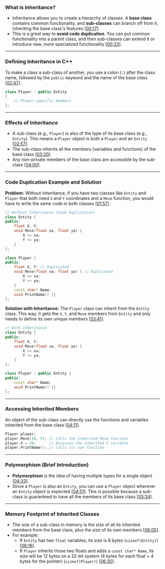 ### What is Inheritance?

  * Inheritance allows you to create a hierarchy of classes. A **base class** contains common functionality, and **sub-classes** can branch off from it, inheriting the base class's features \[[00:17](http://www.youtube.com/watch?v=X8nYM8wdNRE&t=17)\].
  * This is a great way to **avoid code duplication**. You can put common functionality into a parent class, and then sub-classes can extend it or introduce new, more specialized functionality \[[00:33](http://www.youtube.com/watch?v=X8nYM8wdNRE&t=33)\].

-----

### Defining Inheritance in C++

To make a class a sub-class of another, you use a colon (`:`) after the class name, followed by the `public` keyword and the name of the base class \[[02:47](http://www.youtube.com/watch?v=X8nYM8wdNRE&t=167)\].

```cpp
class Player : public Entity 
{
    // Player-specific members
};
```

-----

### Effects of Inheritance

  * A sub-class (e.g., `Player`) is also of the type of its base class (e.g., `Entity`). This means a `Player` object is both a `Player` and an `Entity` \[[02:57](http://www.youtube.com/watch?v=X8nYM8wdNRE&t=177)\].
  * The sub-class inherits all the members (variables and functions) of the base class \[[03:20](http://www.youtube.com/watch?v=X8nYM8wdNRE&t=200)\].
  * Any non-private members of the base class are accessible by the sub-class \[[04:00](http://www.youtube.com/watch?v=X8nYM8wdNRE&t=240)\].

-----

### Code Duplication Example and Solution

**Problem:** Without inheritance, if you have two classes like `Entity` and `Player` that both need `X` and `Y` coordinates and a `Move` function, you would have to write the same code in both classes \[[01:57](http://www.youtube.com/watch?v=X8nYM8wdNRE&t=117)\].

```cpp
// Without Inheritance (Code Duplication)
class Entity {
public:
    float X, Y;
    void Move(float xa, float ya) {
        X += xa;
        Y += ya;
    }
};

class Player {
public:
    float X, Y; // Duplicated
    void Move(float xa, float ya) { // Duplicated
        X += xa;
        Y += ya;
    }
    const char* Name;
    void PrintName() {}
};
```

**Solution with Inheritance:** The `Player` class can inherit from the `Entity` class. This way, it gets the `X`, `Y`, and `Move` members from `Entity` and only needs to define its own unique members \[[03:41](http://www.youtube.com/watch?v=X8nYM8wdNRE&t=221)\].

```cpp
// With Inheritance
class Entity {
public:
    float X, Y;
    void Move(float xa, float ya) {
        X += xa;
        Y += ya;
    }
};

class Player : public Entity {
public:
    const char* Name;
    void PrintName() {}
};
```

-----

### Accessing Inherited Members

An object of the sub-class can directly use the functions and variables inherited from the base class \[[04:11](http://www.youtube.com/watch?v=X8nYM8wdNRE&t=251)\].

```cpp
Player player;
player.Move(10, 5); // Calls the inherited Move function
player.X = 20;      // Accesses the inherited X variable
player.PrintName(); // Calls its own function
```

-----

### Polymorphism (Brief Introduction)

  * **Polymorphism** is the idea of having multiple types for a single object \[[04:33](http://www.youtube.com/watch?v=X8nYM8wdNRE&t=273)\].
  * Since a `Player` is also an `Entity`, you can use a `Player` object wherever an `Entity` object is expected \[[04:51](http://www.youtube.com/watch?v=X8nYM8wdNRE&t=291)\]. This is possible because a sub-class is guaranteed to have all the members of its base class \[[05:34](http://www.youtube.com/watch?v=X8nYM8wdNRE&t=334)\].

-----

### Memory Footprint of Inherited Classes

  * The size of a sub-class in memory is the size of all its inherited members from the base class, plus the size of its own members \[[06:05](http://www.youtube.com/watch?v=X8nYM8wdNRE&t=365)\].
  * For example:
      * If `Entity` has two `float` variables, its size is 8 bytes (`sizeof(Entity)`) \[[06:16](http://www.youtube.com/watch?v=X8nYM8wdNRE&t=376)\].
      * If `Player` inherits those two floats and adds a `const char* Name`, its size will be 12 bytes on a 32-bit system (4 bytes for each float + 4 bytes for the pointer) (`sizeof(Player)`) \[[06:30](http://www.youtube.com/watch?v=X8nYM8wdNRE&t=390)\].
